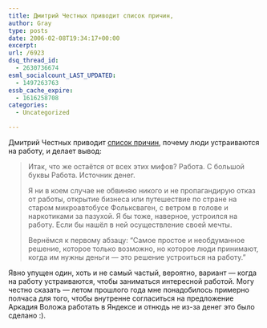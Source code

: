 ```yaml
---
title: Дмитрий Честных приводит список причин,
author: Gray
type: posts
date: 2006-02-08T19:34:17+00:00
excerpt:
url: /6923
dsq_thread_id:
  - 2630736674
esml_socialcount_LAST_UPDATED:
  - 1497263763
essb_cache_expire:
  - 1616258708
categories:
  - Uncategorized

---
```








Дмитрий Честных приводит <a href="http://www.sellme.ru/2006/02/08/mify_dlya_nayomnyh_rabochih_i_standartnyi_istochnik_deneg" target="_blank">список причин</a>, почему люди устраиваются на работу, и делает вывод: 

> Итак, что же остаётся от всех этих мифов? Работа. С большой буквы Работа. Источник денег.
> 
> Я ни в коем случае не обвиняю никого и не пропагандирую отказ от работы, открытие бизнеса или путешествие по стране на старом микроавтобусе Фольксваген, с ветром в голове и наркотиками за пазухой. Я бы тоже, наверное, устроился на работу. Если бы нашёл в ней осуществление своей мечты.
> 
> Вернёмся к первому абзацу: &#8220;Самое простое и необдуманное решение, которое только возможно, но которое люди принимают, когда им нужны деньги &#8212; это решение устроиться на работу.&#8221;

Явно упущен один, хоть и не самый частый, вероятно, вариант &#8212; когда на работу устраиваются, чтобы заниматься интересной работой. Могу честно сказать &#8212; летом прошлого года мне понадобилось примерно полчаса для того, чтобы внутренне согласиться на предложение Аркадия Воложа работать в Яндексе и отнюдь не из-за денег это было сделано :).